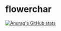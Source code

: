 # flowerchar
[![Anurag's GitHub stats](https://github-readme-stats.vercel.app/apiflowerchar=anuraghazra)](https://github.com/anuraghazra/github-readme-stats)
